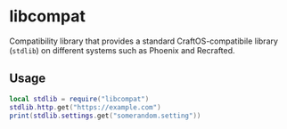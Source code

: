 # libcompat
Compatibility library that provides a standard CraftOS-compatibile library (`stdlib`) on different systems such as Phoenix and Recrafted.

## Usage
```lua
local stdlib = require("libcompat")
stdlib.http.get("https://example.com")
print(stdlib.settings.get("somerandom.setting"))
```
